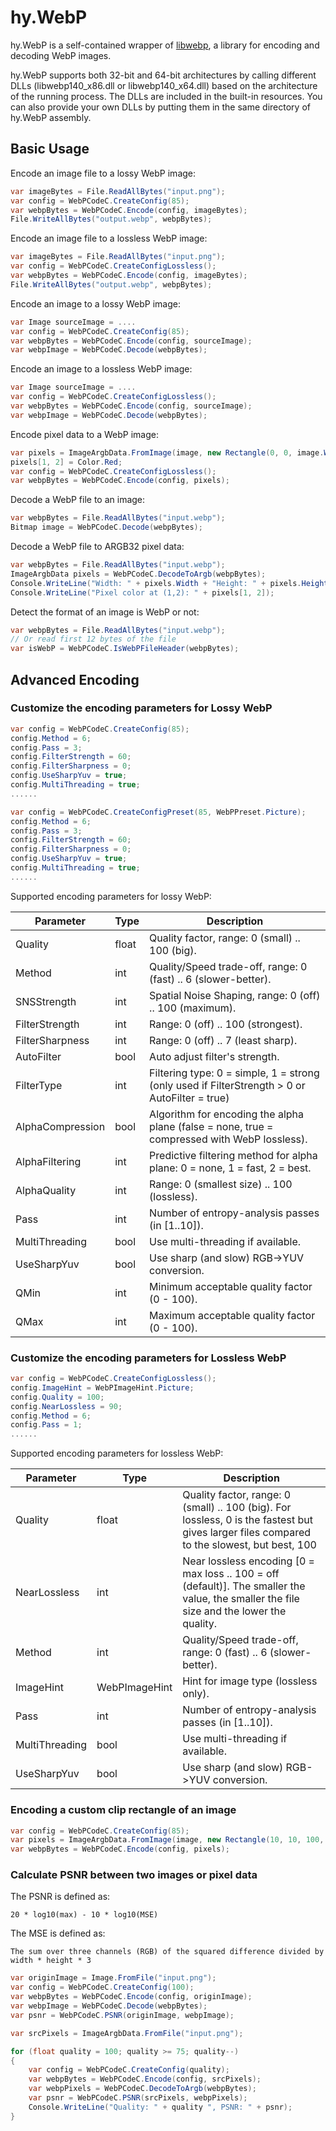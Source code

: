 # hy.WebP

hy.WebP is a self-contained wrapper of [libwebp](https://developers.google.com/speed/webp), a library for encoding and decoding WebP images.

hy.WebP supports both 32-bit and 64-bit architectures by calling different DLLs (libwebp140_x86.dll or libwebp140_x64.dll) based on the architecture of the running process. The DLLs are included in the built-in resources. You can also provide your own DLLs by putting them in the same directory of hy.WebP assembly.

## Basic Usage

Encode an image file to a lossy WebP image:

```c#
var imageBytes = File.ReadAllBytes("input.png");
var config = WebPCodeC.CreateConfig(85);
var webpBytes = WebPCodeC.Encode(config, imageBytes);
File.WriteAllBytes("output.webp", webpBytes);
```

Encode an image file to a lossless WebP image:

```c#
var imageBytes = File.ReadAllBytes("input.png");
var config = WebPCodeC.CreateConfigLossless();
var webpBytes = WebPCodeC.Encode(config, imageBytes);
File.WriteAllBytes("output.webp", webpBytes);
```

Encode an image to a lossy WebP image:

```c#
var Image sourceImage = ....
var config = WebPCodeC.CreateConfig(85);
var webpBytes = WebPCodeC.Encode(config, sourceImage);
var webpImage = WebPCodeC.Decode(webpBytes);
```

Encode an image to a lossless WebP image:

```c#
var Image sourceImage = ....
var config = WebPCodeC.CreateConfigLossless();
var webpBytes = WebPCodeC.Encode(config, sourceImage);
var webpImage = WebPCodeC.Decode(webpBytes);
```

Encode pixel data to a WebP image:

```c#
var pixels = ImageArgbData.FromImage(image, new Rectangle(0, 0, image.Width, image.Height));
pixels[1, 2] = Color.Red;
var config = WebPCodeC.CreateConfigLossless();
var webpBytes = WebPCodeC.Encode(config, pixels);
```

Decode a WebP file to an image:

```c#
var webpBytes = File.ReadAllBytes("input.webp");
Bitmap image = WebPCodeC.Decode(webpBytes);
```

Decode a WebP file to ARGB32 pixel data:

```c#
var webpBytes = File.ReadAllBytes("input.webp");
ImageArgbData pixels = WebPCodeC.DecodeToArgb(webpBytes);
Console.WriteLine("Width: " + pixels.Width + "Height: " + pixels.Height);
Console.WriteLine("Pixel color at (1,2): " + pixels[1, 2]);
```

Detect the format of an image is WebP or not:

```c#
var webpBytes = File.ReadAllBytes("input.webp");
// Or read first 12 bytes of the file
var isWebP = WebPCodeC.IsWebPFileHeader(webpBytes);
```

## Advanced Encoding

### Customize the encoding parameters for Lossy WebP

```c#
var config = WebPCodeC.CreateConfig(85);
config.Method = 6;
config.Pass = 3;
config.FilterStrength = 60;
config.FilterSharpness = 0;
config.UseSharpYuv = true;
config.MultiThreading = true;
......
```

```c#
var config = WebPCodeC.CreateConfigPreset(85, WebPPreset.Picture);
config.Method = 6;
config.Pass = 3;
config.FilterStrength = 60;
config.FilterSharpness = 0;
config.UseSharpYuv = true;
config.MultiThreading = true;
......
```

Supported encoding parameters for lossy WebP:

| Parameter | Type | Description |
| --- | --- | --- |
| Quality | float | Quality factor, range: 0 (small) .. 100 (big). |
| Method | int | Quality/Speed trade-off, range: 0 (fast) .. 6 (slower-better). |
| SNSStrength | int | Spatial Noise Shaping, range: 0 (off) .. 100 (maximum). |
| FilterStrength | int | Range: 0 (off) .. 100 (strongest). |
| FilterSharpness | int | Range: 0 (off) .. 7 (least sharp). |
| AutoFilter | bool | Auto adjust filter's strength. |
| FilterType | int | Filtering type: 0 = simple, 1 = strong (only used if FilterStrength > 0 or AutoFilter = true) |
| AlphaCompression | bool | Algorithm for encoding the alpha plane (false = none, true = compressed with WebP lossless). |
| AlphaFiltering | int | Predictive filtering method for alpha plane: 0 = none, 1 = fast, 2 = best. |
| AlphaQuality | int | Range: 0 (smallest size) .. 100 (lossless). |
| Pass | int | Number of entropy-analysis passes (in \[1..10\]). |
| MultiThreading | bool | Use multi-threading if available. |
| UseSharpYuv | bool | Use sharp (and slow) RGB->YUV conversion. |
| QMin | int | Minimum acceptable quality factor (0 - 100). |
| QMax | int | Maximum acceptable quality factor (0 - 100). |

### Customize the encoding parameters for Lossless WebP

```c#
var config = WebPCodeC.CreateConfigLossless();
config.ImageHint = WebPImageHint.Picture;
config.Quality = 100;
config.NearLossless = 90;
config.Method = 6;
config.Pass = 1;
......
```

Supported encoding parameters for lossless WebP:

| Parameter | Type | Description |
| --- | --- | --- |
| Quality | float | Quality factor, range: 0 (small) .. 100 (big). For lossless, 0 is the fastest but gives larger files compared to the slowest, but best, 100 |
| NearLossless | int | Near lossless encoding [0 = max loss .. 100 = off (default)]. The smaller the value, the smaller the file size and the lower the quality. |
| Method | int | Quality/Speed trade-off, range: 0 (fast) .. 6 (slower-better). |
| ImageHint | WebPImageHint | Hint for image type (lossless only). |
| Pass | int | Number of entropy-analysis passes (in \[1..10\]). |
| MultiThreading | bool | Use multi-threading if available. |
| UseSharpYuv | bool | Use sharp (and slow) RGB->YUV conversion. |

### Encoding a custom clip rectangle of an image

```c#
var config = WebPCodeC.CreateConfig(85);
var pixels = ImageArgbData.FromImage(image, new Rectangle(10, 10, 100, 100));
var webpBytes = WebPCodeC.Encode(config, pixels);
```

### Calculate PSNR between two images or pixel data

The PSNR is defined as:

```plaintext
20 * log10(max) - 10 * log10(MSE)
```

The MSE is defined as:

```plaintext
The sum over three channels (RGB) of the squared difference divided by width * height * 3
```

```c#
var originImage = Image.FromFile("input.png");
var config = WebPCodeC.CreateConfig(100);
var webpBytes = WebPCodeC.Encode(config, originImage);
var webpImage = WebPCodeC.Decode(webpBytes);
var psnr = WebPCodeC.PSNR(originImage, webpImage);
```

```c#
var srcPixels = ImageArgbData.FromFile("input.png");

for (float quality = 100; quality >= 75; quality--)
{
    var config = WebPCodeC.CreateConfig(quality);
    var webpBytes = WebPCodeC.Encode(config, srcPixels);
    var webpPixels = WebPCodeC.DecodeToArgb(webpBytes);
    var psnr = WebPCodeC.PSNR(srcPixels, webpPixels);
    Console.WriteLine("Quality: " + quality ", PSNR: " + psnr);
}
```
